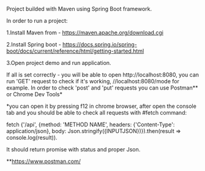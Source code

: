 Project builded with Maven using Spring Boot framework.

In order to run a project:

1.Install Maven from  - https://maven.apache.org/download.cgi

2.Install Spring boot - https://docs.spring.io/spring-boot/docs/current/reference/html/getting-started.html

3.Open project demo and run application.

If all is set correctly - you will be able to open http://localhost:8080, you can run 'GET' request to check if it's working, //localhost:8080/mode for example. In order to check 'post' and 'put' requests
 you can use Postman** or Chrome Dev Tools*


*you can open it by pressing f12 in chrome browser, after open the console tab and you should be able to check all requests with #fetch command:

fetch {'/api', {method: 'METHOD NAME', headers: {'Content-Type': application/json}, body: Json.stringify({INPUTJSON})}).then(result => console.log(result)).

It should return promise with status and proper Json.

**https://www.postman.com/
